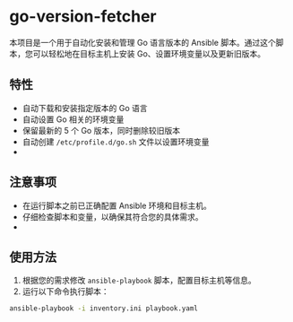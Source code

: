 # go-version-fetcher

本项目是一个用于自动化安装和管理 Go 语言版本的 Ansible 脚本。通过这个脚本，您可以轻松地在目标主机上安装 Go、设置环境变量以及更新旧版本。

## 特性

- 自动下载和安装指定版本的 Go 语言
- 自动设置 Go 相关的环境变量
- 保留最新的 5 个 Go 版本，同时删除较旧版本
- 自动创建 `/etc/profile.d/go.sh` 文件以设置环境变量
- 
## 注意事项

 - 在运行脚本之前已正确配置 Ansible 环境和目标主机。
 - 仔细检查脚本和变量，以确保其符合您的具体需求。
 - 
## 使用方法

1. 根据您的需求修改 `ansible-playbook` 脚本，配置目标主机等信息。
2. 运行以下命令执行脚本：

```bash
ansible-playbook -i inventory.ini playbook.yaml



